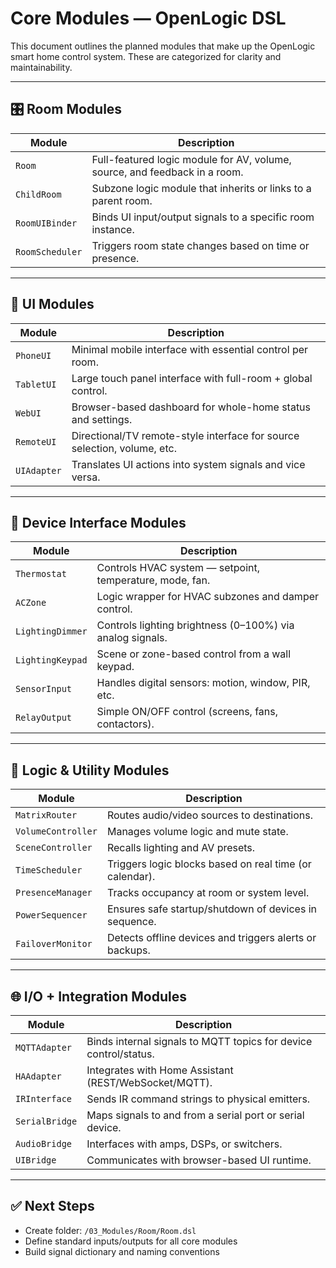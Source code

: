 # Core Modules — OpenLogic DSL

This document outlines the planned modules that make up the OpenLogic smart home control system. These are categorized for clarity and maintainability.

---

## 🎛️ Room Modules

| Module        | Description |
|---------------|-------------|
| `Room`        | Full-featured logic module for AV, volume, source, and feedback in a room. |
| `ChildRoom`   | Subzone logic module that inherits or links to a parent room. |
| `RoomUIBinder`| Binds UI input/output signals to a specific room instance. |
| `RoomScheduler`| Triggers room state changes based on time or presence. |

---

## 📱 UI Modules

| Module        | Description |
|---------------|-------------|
| `PhoneUI`     | Minimal mobile interface with essential control per room. |
| `TabletUI`    | Large touch panel interface with full-room + global control. |
| `WebUI`       | Browser-based dashboard for whole-home status and settings. |
| `RemoteUI`    | Directional/TV remote-style interface for source selection, volume, etc. |
| `UIAdapter`   | Translates UI actions into system signals and vice versa. |

---

## 🔧 Device Interface Modules

| Module           | Description |
|------------------|-------------|
| `Thermostat`     | Controls HVAC system — setpoint, temperature, mode, fan. |
| `ACZone`         | Logic wrapper for HVAC subzones and damper control. |
| `LightingDimmer` | Controls lighting brightness (0–100%) via analog signals. |
| `LightingKeypad` | Scene or zone-based control from a wall keypad. |
| `SensorInput`    | Handles digital sensors: motion, window, PIR, etc. |
| `RelayOutput`    | Simple ON/OFF control (screens, fans, contactors). |

---

## 🔗 Logic & Utility Modules

| Module            | Description |
|-------------------|-------------|
| `MatrixRouter`    | Routes audio/video sources to destinations. |
| `VolumeController`| Manages volume logic and mute state. |
| `SceneController` | Recalls lighting and AV presets. |
| `TimeScheduler`   | Triggers logic blocks based on real time (or calendar). |
| `PresenceManager` | Tracks occupancy at room or system level. |
| `PowerSequencer`  | Ensures safe startup/shutdown of devices in sequence. |
| `FailoverMonitor` | Detects offline devices and triggers alerts or backups. |

---

## 🌐 I/O + Integration Modules

| Module           | Description |
|------------------|-------------|
| `MQTTAdapter`    | Binds internal signals to MQTT topics for device control/status. |
| `HAAdapter`      | Integrates with Home Assistant (REST/WebSocket/MQTT). |
| `IRInterface`    | Sends IR command strings to physical emitters. |
| `SerialBridge`   | Maps signals to and from a serial port or serial device. |
| `AudioBridge`    | Interfaces with amps, DSPs, or switchers. |
| `UIBridge`       | Communicates with browser-based UI runtime. |

---

## ✅ Next Steps

- Create folder: `/03_Modules/Room/Room.dsl`
- Define standard inputs/outputs for all core modules
- Build signal dictionary and naming conventions

